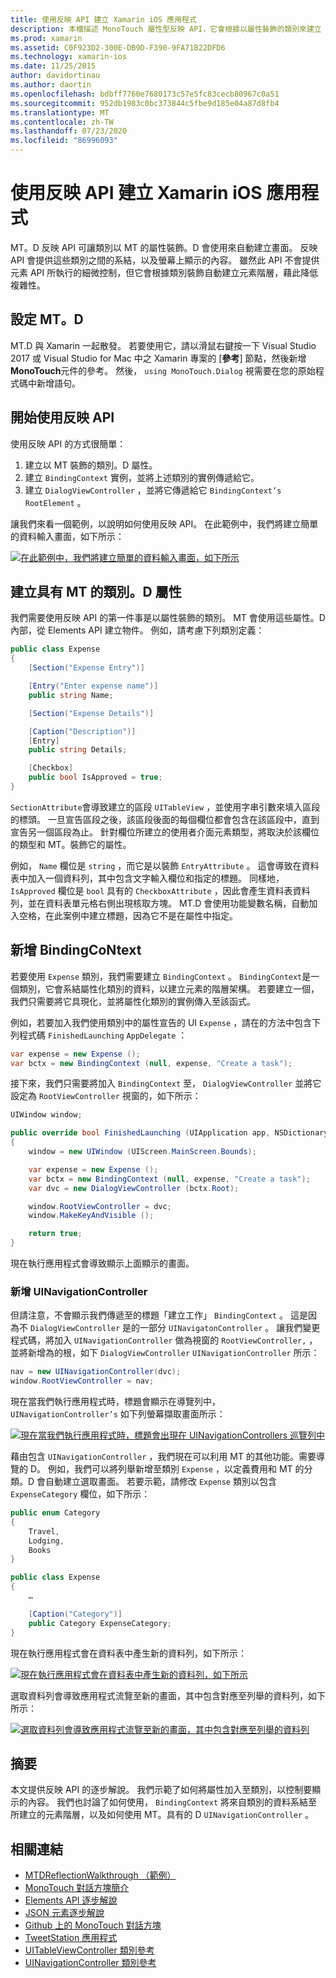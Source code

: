 ```yaml
---
title: 使用反映 API 建立 Xamarin iOS 應用程式
description: 本檔描述 MonoTouch 屬性型反映 API，它會根據以屬性裝飾的類別來建立 UI。
ms.prod: xamarin
ms.assetid: C0F923D2-300E-DB9D-F390-9FA71B22DFD6
ms.technology: xamarin-ios
ms.date: 11/25/2015
author: davidortinau
ms.author: daortin
ms.openlocfilehash: bdbff7760e7680173c57e5fc83cecb80967c0a51
ms.sourcegitcommit: 952db1983c0bc373844c5fbe9d185e04a87d8fb4
ms.translationtype: MT
ms.contentlocale: zh-TW
ms.lasthandoff: 07/23/2020
ms.locfileid: "86996093"
---
```

# <a name="creating-a-xamarinios-application-using-the-reflection-api"></a>使用反映 API 建立 Xamarin iOS 應用程式

MT。D 反映 API 可讓類別以 MT 的屬性裝飾。D 會使用來自動建立畫面。 反映 API 會提供這些類別之間的系結，以及螢幕上顯示的內容。 雖然此 API 不會提供元素 API 所執行的細微控制，但它會根據類別裝飾自動建立元素階層，藉此降低複雜性。

## <a name="setting-up-mtd"></a>設定 MT。D

MT.D 與 Xamarin 一起散發。 若要使用它，請以滑鼠右鍵按一下 Visual Studio 2017 或 Visual Studio for Mac 中之 Xamarin 專案的 [**參考**] 節點，然後新增**MonoTouch**元件的參考。 然後， `using MonoTouch.Dialog` 視需要在您的原始程式碼中新增語句。

## <a name="getting-started-with-the-reflection-api"></a>開始使用反映 API

使用反映 API 的方式很簡單：

1. 建立以 MT 裝飾的類別。D 屬性。
1. 建立 `BindingContext` 實例，並將上述類別的實例傳遞給它。
1. 建立 `DialogViewController` ，並將它傳遞給它 `BindingContext’s` `RootElement` 。

讓我們來看一個範例，以說明如何使用反映 API。 在此範例中，我們將建立簡單的資料輸入畫面，如下所示：

 [![在此範例中，我們將建立簡單的資料輸入畫面，如下所示](reflection-api-walkthrough-images/01-expense-entry.png)](reflection-api-walkthrough-images/01-expense-entry.png#lightbox)

## <a name="creating-a-class-with-mtd-attributes"></a>建立具有 MT 的類別。D 屬性

我們需要使用反映 API 的第一件事是以屬性裝飾的類別。 MT 會使用這些屬性。D 內部，從 Elements API 建立物件。 例如，請考慮下列類別定義：

```csharp
public class Expense
{
    [Section("Expense Entry")]

    [Entry("Enter expense name")]
    public string Name;

    [Section("Expense Details")]

    [Caption("Description")]
    [Entry]
    public string Details;

    [Checkbox]
    public bool IsApproved = true;
}
```

`SectionAttribute`會導致建立的區段 `UITableView` ，並使用字串引數來填入區段的標頭。 一旦宣告區段之後，該區段後面的每個欄位都會包含在該區段中，直到宣告另一個區段為止。
針對欄位所建立的使用者介面元素類型，將取決於該欄位的類型和 MT。裝飾它的屬性。

例如， `Name` 欄位是 `string` ，而它是以裝飾 `EntryAttribute` 。 這會導致在資料表中加入一個資料列，其中包含文字輸入欄位和指定的標題。 同樣地， `IsApproved` 欄位是 `bool` 具有的 `CheckboxAttribute` ，因此會產生資料表資料列，並在資料表單元格右側出現核取方塊。 MT.D 會使用功能變數名稱，自動加入空格，在此案例中建立標題，因為它不是在屬性中指定。

## <a name="adding-the-bindingcontext"></a>新增 BindingCoNtext

若要使用 `Expense` 類別，我們需要建立 `BindingContext` 。 `BindingContext`是一個類別，它會系結屬性化類別的資料，以建立元素的階層架構。 若要建立一個，我們只需要將它具現化，並將屬性化類別的實例傳入至該函式。

例如，若要加入我們使用類別中的屬性宣告的 UI `Expense` ，請在的方法中包含下列程式碼 `FinishedLaunching` `AppDelegate` ：

```csharp
var expense = new Expense ();
var bctx = new BindingContext (null, expense, "Create a task");
```

接下來，我們只需要將加入 `BindingContext` 至， `DialogViewController` 並將它設定為 `RootViewController` 視窗的，如下所示：

```csharp
UIWindow window;

public override bool FinishedLaunching (UIApplication app, NSDictionary options)
{   
    window = new UIWindow (UIScreen.MainScreen.Bounds);

    var expense = new Expense ();
    var bctx = new BindingContext (null, expense, "Create a task");
    var dvc = new DialogViewController (bctx.Root);

    window.RootViewController = dvc;
    window.MakeKeyAndVisible ();

    return true;
}
```

現在執行應用程式會導致顯示上面顯示的畫面。

### <a name="adding-a-uinavigationcontroller"></a>新增 UINavigationController

但請注意，不會顯示我們傳遞至的標題「建立工作」 `BindingContext` 。 這是因為不 `DialogViewController` 是的一部分 `UINavigatonController` 。 讓我們變更程式碼，將加入 `UINavigationController` 做為視窗的 `RootViewController,` ，並將新增為的根，如下 `DialogViewController` `UINavigationController` 所示：

```csharp
nav = new UINavigationController(dvc);
window.RootViewController = nav;
```

現在當我們執行應用程式時，標題會顯示在導覽列中， `UINavigationController’s` 如下列螢幕擷取畫面所示：

 [![現在當我們執行應用程式時，標題會出現在 UINavigationControllers 巡覽列中](reflection-api-walkthrough-images/02-create-task.png)](reflection-api-walkthrough-images/02-create-task.png#lightbox)

藉由包含 `UINavigationController` ，我們現在可以利用 MT 的其他功能。需要導覽的 D。 例如，我們可以將列舉新增至類別 `Expense` ，以定義費用和 MT 的分類。D 會自動建立選取畫面。 若要示範，請修改 `Expense` 類別以包含 `ExpenseCategory` 欄位，如下所示：

```csharp
public enum Category
{
    Travel,
    Lodging,
    Books
}

public class Expense
{
    …

    [Caption("Category")]
    public Category ExpenseCategory;
}
```

現在執行應用程式會在資料表中產生新的資料列，如下所示：

 [![現在執行應用程式會在資料表中產生新的資料列，如下所示](reflection-api-walkthrough-images/03-set-details.png)](reflection-api-walkthrough-images/03-set-details.png#lightbox)

選取資料列會導致應用程式流覽至新的畫面，其中包含對應至列舉的資料列，如下所示：

 [![選取資料列會導致應用程式流覽至新的畫面，其中包含對應至列舉的資料列](reflection-api-walkthrough-images/04-set-category.png)](reflection-api-walkthrough-images/04-set-category.png#lightbox)

 <a name="Summary"></a>

## <a name="summary"></a>摘要

本文提供反映 API 的逐步解說。 我們示範了如何將屬性加入至類別，以控制要顯示的內容。 我們也討論了如何使用， `BindingContext` 將來自類別的資料系結至所建立的元素階層，以及如何使用 MT。具有的 D `UINavigationController` 。

## <a name="related-links"></a>相關連結

- [MTDReflectionWalkthrough （範例）](https://docs.microsoft.com/samples/xamarin/ios-samples/mtdreflectionwalkthrough)
- [MonoTouch 對話方塊簡介](~/ios/user-interface/monotouch.dialog/index.md)
- [Elements API 逐步解說](~/ios/user-interface/monotouch.dialog/elements-api-walkthrough.md)
- [JSON 元素逐步解說](~/ios/user-interface/monotouch.dialog/monotouch.dialog-json-markup.md)
- [Github 上的 MonoTouch 對話方塊](https://github.com/migueldeicaza/MonoTouch.Dialog)
- [TweetStation 應用程式](https://github.com/migueldeicaza/TweetStation)
- [UITableViewController 類別參考](https://developer.apple.com/library/ios/#DOCUMENTATION/UIKit/Reference/UITableViewController_Class/Reference/Reference.html)
- [UINavigationController 類別參考](https://developer.apple.com/library/ios/#documentation/UIKit/Reference/UINavigationController_Class/Reference/Reference.html)
